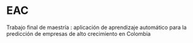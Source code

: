 # EAC
Trabajo final de maestría : aplicación de aprendizaje automático para la predicción de empresas de alto crecimiento en Colombia
